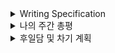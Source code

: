 <details>
<summary>Writing Specification</summary>
<div markdown="1">

>Date : 22.03.11
>
>강좌 분류 : None
>
>>강좌 번호 : None
>>
>>제목 : None

</div>
</details>

<details>
<summary>나의 주간 총평</summary>
<div markdown="1">

1. 잘했던 것, 좋았던 것, 계속할 것
   
   처음 조원들과 상의하며 계획을 정한 것
   > 조원들과 알아갈 수 있게 되었고, 좋은 이야기를 많이 할 수 있으며, 다양한 계획을 듣고 세울 수 있었음.

   논문 스터디를 바로 시작한 것
   > 다들 논문에 대한 발표 준비를 해서 매일 하는 것, 인사이트가 5배나 오르는 느낌. 프로젝트 진행률도 오르는 것 같다.
   
   피드백이 벌써부터 자유로운 것
   > 다들 어느정도 하셨는지(?) 첫주부터 피드백이 다양하고 값졌다.

2. 잘못했던 것, 아쉬운 것, 부족한 것과 그 개선 방향
   
   강의 정리가 밀리고 있는 것
   > 하는 게 많다지만 강의 정리가 너무 밀리고 있음.
   >
   > 덕분에 주말이 박살날 예정임.
   >> 공부하는 시간을 늘리는 게 힘들다는 것을 알게 되어서 주어진 시간을 현명하게 쓰는 것으로 바꿨다.
   
   Rust 공부가 밀리고 있는 것.
   > 이번 주 안 했으니 다음 주 열심히 해보자.
   >> 진짜루 ㅠㅠ

3. 도전할 것, 시도할 것
   
   도전/시도할 것 : 강의 정리와 논문 공부, 프로젝트 준비에 대한 병행을 쉽게하는 룰을 결정해서 실천하기.


4. 키워드, 알게된 것, 느낀 점
   
   조원 여러분들과 공부한 것들

   CV 이론, ArcFace, ViT, 등등

</div>
</details>



<details>
<summary>후일담 및 차기 계획</summary>
<div markdown="1">

첫 주의 반동도 오고, 지난 주 널널했던 것에 반동도 오는 모양이다.

후... 잘 준비해둬야한다. 처음부터 이러면 안 돼!

차기 계획

1. 논문 쓰기...일요일까지... 무조건!

2. 밀린 강의 정리

3. 논문 공부한 거 정리

</div>
</details>

